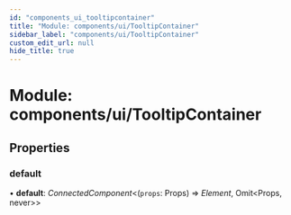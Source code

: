 ```yaml
---
id: "components_ui_tooltipcontainer"
title: "Module: components/ui/TooltipContainer"
sidebar_label: "components/ui/TooltipContainer"
custom_edit_url: null
hide_title: true
---
```


# Module: components/ui/TooltipContainer

## Properties

### default

• **default**: *ConnectedComponent*<(`props`: Props) => *Element*, Omit<Props, never\>\>
